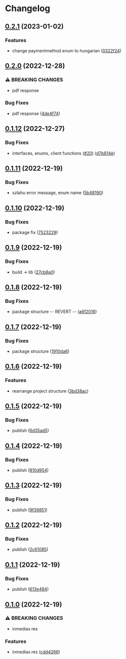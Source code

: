 # Changelog

## [0.2.1](https://github.com/Tubee01/szamlazzhu-client/compare/v0.2.0...v0.2.1) (2023-01-02)


### Features

* change paymentmethod enum to hungarian ([0322f24](https://github.com/Tubee01/szamlazzhu-client/commit/0322f24fecce2714f32cbf2763ffe0eec981002c))

## [0.2.0](https://github.com/Tubee01/szamlazzhu-client/compare/v0.1.12...v0.2.0) (2022-12-28)


### ⚠ BREAKING CHANGES

* pdf response

### Bug Fixes

* pdf response ([4de4f74](https://github.com/Tubee01/szamlazzhu-client/commit/4de4f740807b800a14f024cea8162c8631967447))

## [0.1.12](https://github.com/Tubee01/szamlazzhu-client/compare/v0.1.11...v0.1.12) (2022-12-27)


### Bug Fixes

* interfaces, enums, client functions ([#20](https://github.com/Tubee01/szamlazzhu-client/issues/20)) ([d7b814e](https://github.com/Tubee01/szamlazzhu-client/commit/d7b814e9fc05e0e886b25d4bf6428e14bfb43ce6))

## [0.1.11](https://github.com/Tubee01/szamlazzhu-client/compare/v0.1.10...v0.1.11) (2022-12-19)


### Bug Fixes

* szlahu error message, enum name ([5b48190](https://github.com/Tubee01/szamlazzhu-client/commit/5b4819052cd2d8fe54258d090aa59027f92bd5ef))

## [0.1.10](https://github.com/Tubee01/szamlazzhu-client/compare/v0.1.9...v0.1.10) (2022-12-19)


### Bug Fixes

* package fix ([7523229](https://github.com/Tubee01/szamlazzhu-client/commit/7523229a2a077ac74ce4c8406b0739dbd37da61e))

## [0.1.9](https://github.com/Tubee01/szamlazzhu-client/compare/v0.1.8...v0.1.9) (2022-12-19)


### Bug Fixes

* build -&gt; lib ([27cb8a0](https://github.com/Tubee01/szamlazzhu-client/commit/27cb8a0b17e6e14a65201637b78cd502009318c1))

## [0.1.8](https://github.com/Tubee01/szamlazzhu-client/compare/v0.1.7...v0.1.8) (2022-12-19)


### Bug Fixes

* package structure -- REVERT -- ([a6f2016](https://github.com/Tubee01/szamlazzhu-client/commit/a6f201678728eeb8b3dce833d2986d42a121f911))

## [0.1.7](https://github.com/Tubee01/szamlazzhu-client/compare/v0.1.6...v0.1.7) (2022-12-19)


### Bug Fixes

* package structure ([1910da6](https://github.com/Tubee01/szamlazzhu-client/commit/1910da6f9f5964107f66699ab64ad337aba74679))

## [0.1.6](https://github.com/Tubee01/szamlazzhu-client/compare/v0.1.5...v0.1.6) (2022-12-19)


### Features

* rearrange project structure ([3bd38ac](https://github.com/Tubee01/szamlazzhu-client/commit/3bd38ac9d2ede869769083d571214a07dd0485f9))

## [0.1.5](https://github.com/Tubee01/szamlazzhu-client/compare/v0.1.4...v0.1.5) (2022-12-19)


### Bug Fixes

* publish ([6d35ad5](https://github.com/Tubee01/szamlazzhu-client/commit/6d35ad5fc37a1c401b03a5dda5270292c0e8eb90))

## [0.1.4](https://github.com/Tubee01/szamlazzhu-client/compare/v0.1.3...v0.1.4) (2022-12-19)


### Bug Fixes

* publish ([810d954](https://github.com/Tubee01/szamlazzhu-client/commit/810d9543090fc626ca4a4cc061afc238d8c297bc))

## [0.1.3](https://github.com/Tubee01/szamlazzhu-client/compare/v0.1.2...v0.1.3) (2022-12-19)


### Bug Fixes

* publish ([9f39851](https://github.com/Tubee01/szamlazzhu-client/commit/9f39851531c7c0dbcfbba29e976fb10ed9764b2b))

## [0.1.2](https://github.com/Tubee01/szamlazzhu-client/compare/v0.1.1...v0.1.2) (2022-12-19)


### Bug Fixes

* publish ([2c61085](https://github.com/Tubee01/szamlazzhu-client/commit/2c610858d84154d6f6023ee119a88eff2077e9df))

## [0.1.1](https://github.com/Tubee01/szamlazzhu-client/compare/v0.1.0...v0.1.1) (2022-12-19)


### Bug Fixes

* publish ([613e484](https://github.com/Tubee01/szamlazzhu-client/commit/613e484d7318d283e550fba3457aa72eb93f15b1))

## [0.1.0](https://github.com/Tubee01/szamlazzhu-client/compare/v0.0.0...v0.1.0) (2022-12-19)


### ⚠ BREAKING CHANGES

* inmedias res

### Features

* inmedias res ([cdd4266](https://github.com/Tubee01/szamlazzhu-client/commit/cdd42669c8a040c4ae0d27ddeb62313311526978))
